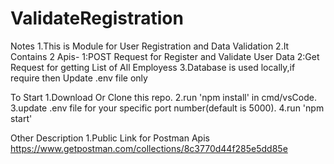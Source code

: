 # ValidateRegistration

Notes
1.This is Module for User Registration and Data Validation
2.It Contains 2 Apis- 
        1:POST Request for Register and Validate User Data
        2:Get Request for getting List of All Employess
3.Database is used locally,if require then Update .env file only

To Start
1.Download Or Clone this repo.
2.run 'npm install' in cmd/vsCode.
3.update .env file for your specific port number(default is 5000).
4.run 'npm start'

Other Description
1.Public Link for Postman Apis
    https://www.getpostman.com/collections/8c3770d44f285e5dd85e